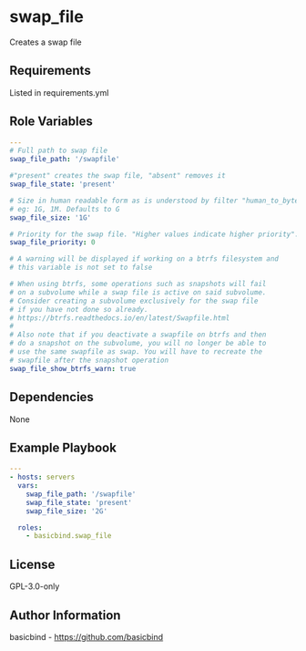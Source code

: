 swap_file
=========

Creates a swap file

Requirements
------------

Listed in requirements.yml

Role Variables
--------------

```yaml
---
# Full path to swap file
swap_file_path: '/swapfile'

#"present" creates the swap file, "absent" removes it
swap_file_state: 'present'

# Size in human readable form as is understood by filter "human_to_bytes"
# eg: 1G, 1M. Defaults to G
swap_file_size: '1G'

# Priority for the swap file. "Higher values indicate higher priority".
swap_file_priority: 0 

# A warning will be displayed if working on a btrfs filesystem and
# this variable is not set to false

# When using btrfs, some operations such as snapshots will fail
# on a subvolume while a swap file is active on said subvolume.
# Consider creating a subvolume exclusively for the swap file
# if you have not done so already.
# https://btrfs.readthedocs.io/en/latest/Swapfile.html
#
# Also note that if you deactivate a swapfile on btrfs and then
# do a snapshot on the subvolume, you will no longer be able to
# use the same swapfile as swap. You will have to recreate the
# swapfile after the snapshot operation
swap_file_show_btrfs_warn: true 
```

Dependencies
------------

None

Example Playbook
----------------
```yaml
---
- hosts: servers
  vars:
    swap_file_path: '/swapfile'
    swap_file_state: 'present'
    swap_file_size: '2G'

  roles:
    - basicbind.swap_file
```

License
-------

GPL-3.0-only

Author Information
------------------
basicbind - https://github.com/basicbind


